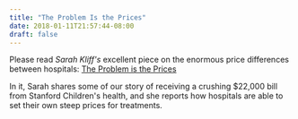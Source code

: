```yaml
---
title: "The Problem Is the Prices"
date: 2018-01-11T21:57:44-08:00
draft: false
---
```


Please read *Sarah Kliff's* excellent piece on the enormous price differences
between hospitals: [The Problem is the
Prices](https://www.vox.com/policy-and-politics/2017/10/16/16357790/health-care-prices-problem)


In it, Sarah shares some of our story of receiving a crushing $22,000 bill from
Stanford Children's health, and she reports how hospitals are able to set
their own steep prices for treatments.
